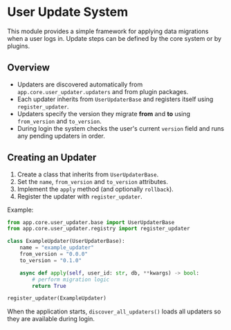 # User Update System

This module provides a simple framework for applying data migrations when a user logs in. Update steps can be defined by the core system or by plugins.

## Overview

* Updaters are discovered automatically from `app.core.user_updater.updaters` and from plugin packages.
* Each updater inherits from `UserUpdaterBase` and registers itself using `register_updater`.
* Updaters specify the version they migrate **from** and **to** using `from_version` and `to_version`.
* During login the system checks the user's current `version` field and runs any pending updaters in order.

## Creating an Updater

1. Create a class that inherits from `UserUpdaterBase`.
2. Set the `name`, `from_version` and `to_version` attributes.
3. Implement the `apply` method (and optionally `rollback`).
4. Register the updater with `register_updater`.

Example:

```python
from app.core.user_updater.base import UserUpdaterBase
from app.core.user_updater.registry import register_updater

class ExampleUpdater(UserUpdaterBase):
    name = "example_updater"
    from_version = "0.0.0"
    to_version = "0.1.0"

    async def apply(self, user_id: str, db, **kwargs) -> bool:
        # perform migration logic
        return True

register_updater(ExampleUpdater)
```

When the application starts, `discover_all_updaters()` loads all updaters so they are available during login.

